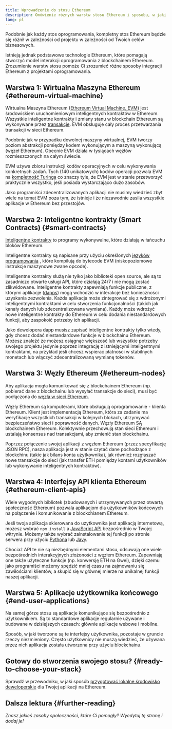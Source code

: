 ```yaml
---
title: Wprowadzenie do stosu Ethereum
description: Omówienie różnych warstw stosu Ethereum i sposobu, w jaki się ze sobą łączą.
lang: pl
---
```


Podobnie jak każdy stos oprogramowania, kompletny stos Ethereum będzie się różnił w zależności od projektu w zależności od Twoich celów biznesowych.

Istnieją jednak podstawowe technologie Ethereum, które pomagają stworzyć model interakcji oprogramowania z blockchainem Ethereum. Zrozumienie warstw stosu pomoże Ci zrozumieć różne sposoby integracji Ethereum z projektami oprogramowania.

## Warstwa 1: Wirtualna Maszyna Ethereum \{#ethereum-virtual-machine}

Wirtualna Maszyna Ethereum ([Ethereum Virtual Machine, EVM](/developers/docs/evm/)) jest środowiskiem uruchomieniowym inteligentnych kontraktów w Ethereum. Wszystkie inteligentne kontrakty i zmiany stanu w blockchain Ethereum są wykonywane przez [transakcje](/developers/docs/transactions/). EVM obsługuje cały proces przetwarzania transakcji w sieci Ethereum.

Podobnie jak w przypadku dowolnej maszyny wirtualnej, EVM tworzy poziom abstrakcji pomiędzy kodem wykonującym a maszyną wykonującą (węzeł Ethereum). Obecnie EVM działa w tysiącach węzłów rozmieszczonych na całym świecie.

EVM używa zbioru instrukcji kodów operacyjnych w celu wykonywania konkretnych zadań. Tych (140 unikatowych) kodów operacji pozwala EVM na [kompletność Turinga](https://pl.wikipedia.org/wiki/Kompletno%C5%9B%C4%87_Turinga) co znaczy tyle, że EVM jest w stanie przetworzyć praktycznie wszystko, jeśli posiada wystarczająco dużo zasobów.

Jako programiści zdecentralizowanych aplikacji nie musimy wiedzieć zbyt wiele na temat EVM poza tym, że istnieje i że niezawodnie zasila wszystkie aplikacje w Ethereum bez przestojów.

## Warstwa 2: Inteligentne kontrakty (Smart Contracts) \{#smart-contracts}

[Inteligentne kontrakty](/developers/docs/smart-contracts/) to programy wykonywalne, które działają w łańcuchu bloków Ethereum.

Inteligentne kontrakty są napisane przy użyciu określonych [języków programowania](/developers/docs/smart-contracts/languages/) , które kompilują do bytecode EVM (niskopoziomowe instrukcje maszynowe zwane opcode).

Inteligentne kontrakty służą nie tylko jako biblioteki open source, ale są to zasadniczo otwarte usługi API, które działają 24/7 i nie mogą zostać zlikwidowane. Inteligentne kontrakty zapewniają funkcje publiczne, z którymi aplikacje ([dapps](/developers/docs/dapps/)) mogą wchodzić w interakcje bez konieczności uzyskania zezwolenia. Każda aplikacja może zintegrować się z wdrożonymi inteligentnymi kontraktami w celu stworzenia funkcjonalności (takich jak kanały danych lub zdecentralizowana wymiana). Każdy może wdrożyć nowe inteligentne kontrakty do Ethereum w celu dodania niestandardowych funkcji, aby zaspokoić potrzeby ich aplikacji.

Jako dewelopera dapp musisz zapisać inteligentne kontrakty tylko wtedy, gdy chcesz dodać niestandardowe funkcje w blockchainu Ethereum. Możesz znaleźć że możesz osiągnąć większość lub wszystkie potrzeby swojego projektu jedynie poprzez integrację z istniejącymi inteligentnymi kontraktami, na przykład jeśli chcesz wspierać płatności w stabilnych monetach lub włączyć zdecentralizowaną wymianę tokenów.

## Warstwa 3: Węzły Ethereum \{#ethereum-nodes}

Aby aplikacja mogła komunikować się z blockchainem Ethereum (np. pobierać dane z blockchainu lub wysyłać transakcje do sieci), musi być podłączona do [węzła w sieci Ethereum](/developers/docs/nodes-and-clients/).

Węzły Ethereum są komputerami, które obsługują oprogramowanie - klienta Ethereum. Klient jest implementacją Ethereum, która za zadanie ma weryfikację wszystkich transakcji w kolejnych blokach, utrzymywać bezpieczeństwo sieci i poprawność danych. Węzły Ethereum SĄ blockchainem Ethereum. Kolektywnie przechowują stan sieci Ethereum i ustalają konsensus nad transakcjami, aby zmienić stan blockchainu.

Poprzez połączenie swojej aplikacji z węzłem Ethereum (przez specyfikację JSON RPC), nasza aplikacja jest w stanie czytać dane pochodzące z blockchinu (takie jak bilans konta użytkownika), jak również rozgłaszać nowe transakcje do sieci (jak transfer ETH pomiędzy kontami użytkowników lub wykonywanie inteligentnych kontraktów).

## Warstwa 4: Interfejsy API klienta Ethereum \{#ethereum-client-apis}

Wiele wygodnych bibliotek (zbudowanych i utrzymywanych przez otwartą społeczność Ethereum) pozwala aplikacjom dla użytkowników końcowych na połączenie i komunikowanie z blockchianem Ethereum.

Jeśli twoja aplikacja skierowana do użytkownika jest aplikacją internetową, możesz wybrać `npm install` a [JavaScript API](/developers/docs/apis/javascript/) bezpośrednio w Twojej witrynie. Możemy także wybrać zainstalowanie tej funkcji po stronie serwera przy użyciu [Pythona](/developers/docs/programming-languages/python/) lub [Javy](/developers/docs/programming-languages/java/).

Chociaż API te nie są niezbędnymi elementami stosu, odsuwają one wiele bezpośrednich interakcyjnych złożoności z węzłem Ethereum. Zapewniają one także użyteczne funkcje (np. konwersję ETH na Gwei), dzięki czemu jako programiści możemy spędzić mniej czasu na zajmowaniu się zawiłościami klientów, a skupić się w głównej mierze na unikalnej funkcji naszej aplikacji.

## Warstwa 5: Aplikacje użytkownika końcowego \{#end-user-applications}

Na samej górze stosu są aplikacje komunikujące się bezpośrednio z użytkownikiem. Są to standardowe aplikacje regularnie używane i budowane w dzisiejszych czasach: głównie aplikacje webowe i mobilne.

Sposób, w jaki tworzone są te interfejsy użytkownika, pozostaje w gruncie rzeczy niezmieniony. Często użytkownicy nie muszą wiedzieć, że używana przez nich aplikacja została utworzona przy użyciu blockchainu.

## Gotowy do stworzenia swojego stosu? \{#ready-to-choose-your-stack}

Sprawdź w przewodniku, w jaki sposób [przygotować lokalne środowisko deweloperskie](/developers/local-environment/) dla Twojej aplikacji na Ethereum.

## Dalsza lektura \{#further-reading}

_Znasz jakieś zasoby społeczności, które Ci pomogły? Wyedytuj tę stronę i dodaj je!_
